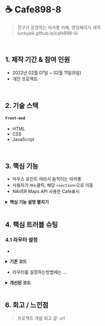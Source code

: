 # ☕️ Cafe898-8
> 친구가 운영하는 마카롱 카페, 랜딩페이지 제작  
>luckyjek.github.io/cafe898-8/

</br>

## 1. 제작 기간 & 참여 인원
- 2022년 02월 07일 ~ 02월 11일(5일)
- 개인 프로젝트

</br>

## 2. 기술 스택
#### `Front-end`
  - HTML
  - CSS
  - JavaScript

</br>

## 3. 핵심 기능
  - 마우스 포인트 따라서 움직이는 마카롱
  - 사용자가 `메뉴`클릭, 해당 `<section>`으로 이동
  - NAVER Maps API 사용한 Cafe표시

<details>
<summary><b>핵심 기능 설명 펼치기</b></summary>
<div markdown="1">

### 3.1 랜딩페이지 전체구조도

<img rec="https://github.com/luckyjek/dream_coding/blob/main/portfolio/imgs/portfolio/site-cafe898-8.png=100x" width="140" height="200"/>
![]() 

- **의미있는 태그들을 사용하여 작성** 🔎 [코드 확인](https://github.com/luckyjek/cafe898-8/blob/main/index.html#L24)
  - 사용자가 URL 입력 시 Http 프로토콜을 생략하거나 공백을 넣은 경우,  

- **URL 접속 확인** 🔎 [코드 확인]()
  - 화면단에서 모양새만 확인한 URL이 실제 리소스로 연결되는지 HttpUrlConnection으로 테스트합니다.

</div>
</details>

</br>

## 4. 핵심 트러블 슈팅
### 4.1 라우터 설정
- 

<details>
<summary><b>기존 코드</b></summary>
<div markdown="1">
  
~~~js
/**
 *test
 */
function text() {
...
}

// ... 생략 

/**
* test
*/
function text() {
...
}
~~~
  
</div>
</details>

- 라우터를 설정하는방법에는 ...

<details>
<summary><b>개선된 코드</b></summary>
<div markdown="1">

~~~js
/**
 *test
 */
function text() {
...
}

// ... 생략 

/**
* test
*/
function text() {
...
}
~~~

</div>
</details>

</br>

## 6. 회고 / 느낀점
>프로젝트 개발 회고 글: url
